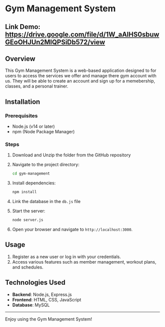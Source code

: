 
# Gym Management System

## Link Demo: https://drive.google.com/file/d/1W_aAlHS0sbuwGEoOHJUn2MlQPSiDb572/view

## Overview
This Gym Management System is a web-based application designed to for users to access the services we offer and manage there gym account with us. They will be able to create an account and sign up for a memebership, classes, and a personal trainer.


## Installation

### Prerequisites
- Node.js (v14 or later)
- npm (Node Package Manager)

### Steps
1. Download and Unzip the folder from the GitHub repository

2. Navigate to the project directory:
   ```bash
   cd gym-management
   ```

3. Install dependencies:
   ```bash
   npm install
   ```

4. Link the database in the `db.js` file

5. Start the server:
   ```bash
   node server.js
   ```

5. Open your browser and navigate to `http://localhost:3000`.

## Usage
1. Register as a new user or log in with your credentials.
2. Access various features such as member management, workout plans, and schedules.

## Technologies Used
- **Backend**: Node.js, Express.js
- **Frontend**: HTML, CSS, JavaScript
- **Database**: MySQL

---
Enjoy using the Gym Management System!
